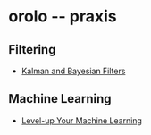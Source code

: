 orolo -- praxis
===============

## Filtering

 - [Kalman and Bayesian Filters](http://nbviewer.ipython.org/github/rlabbe/Kalman-and-Bayesian-Filters-in-Python/blob/master/table_of_contents.ipynb)

## Machine Learning

 - [Level-up Your Machine Learning](http://www.metacademy.org/roadmaps/cjrd/level-up-your-ml)

